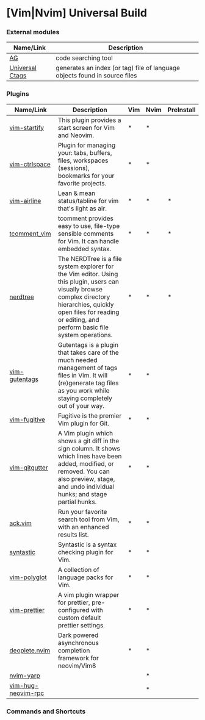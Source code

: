 # [Vim|Nvim] Universal Build

### External modules 
| Name/Link | Description |
 | --- | --- | 
| [AG](https://github.com/ggreer/the_silver_searcher) | code searching tool |
| [Universal Ctags](https://github.com/universal-ctags/ctags) | generates an index (or tag) file of language objects found in source files |

### Plugins
   | Name/Link | Description | Vim | Nvim | PreInstall |
   | --- | --- | --- | --- | --- |
   |  [vim-startify](https://github.com/mhinz/vim-startify)            | This plugin provides a start screen for Vim and Neovim. | * | * |   |
   |  [vim-ctrlspace](https://github.com/vim-ctrlspace/vim-ctrlspace)  | Plugin for managing your: tabs, buffers, files, workspaces (sessions), bookmarks for your favorite projects. | * | * |   |
   |  [vim-airline](https://github.com/bling/vim-airline)              | Lean & mean status/tabline for vim that's light as air. | * | * | * |
   |  [tcomment_vim](https://github.com/tomtom/tcomment_vim)           | tcomment provides easy to use, file-type sensible comments for Vim. It can handle embedded syntax. | * | * | * |
   |  [nerdtree](https://github.com/scrooloose/nerdtree)               | The NERDTree is a file system explorer for the Vim editor. Using this plugin, users can visually browse complex directory hierarchies, quickly open files for reading or editing, and perform basic file system operations. | * | * | * |
   |  [vim-gutentags](https://github.com/ludovicchabant/vim-gutentags) | Gutentags is a plugin that takes care of the much needed management of tags files in Vim. It will (re)generate tag files as you work while staying completely out of your way. | * | * |   |
   |  [vim-fugitive](https://github.com/tpope/vim-fugitive)            | Fugitive is the premier Vim plugin for Git. | * | * |   |
   |  [vim-gitgutter](https://github.com/airblade/vim-gitgutter)       | A Vim plugin which shows a git diff in the sign column. It shows which lines have been added, modified, or removed. You can also preview, stage, and undo individual hunks; and stage partial hunks.  | * | * |   |
   |  [ack.vim](https://github.com/mileszs/ack.vim)                    | Run your favorite search tool from Vim, with an enhanced results list. | * | * |   |
   |  [syntastic](https://github.com/scrooloose/syntastic)             | Syntastic is a syntax checking plugin for Vim. | * | * |   |
   |  [vim-polyglot](https://github.com/sheerun/vim-polyglot)          | A collection of language packs for Vim. | * | * |   |
   |  [vim-prettier](https://github.com/prettier/vim-prettier)         | A vim plugin wrapper for prettier, pre-configured with custom default prettier settings. | * | * |   |
   |  [deoplete.nvim](https://github.com/Shougo/deoplete.nvim)         | Dark powered asynchronous completion framework for neovim/Vim8 | * | * |   |
   | [nvim-yarp](https://github.com/roxma/nvim-yarp)                   |   |   | * |   |
   | [vim-hug-neovim-rpc](https://github.com/roxma/vim-hug-neovim-rpc) |   |   | * |   |

### Commands and Shortcuts

